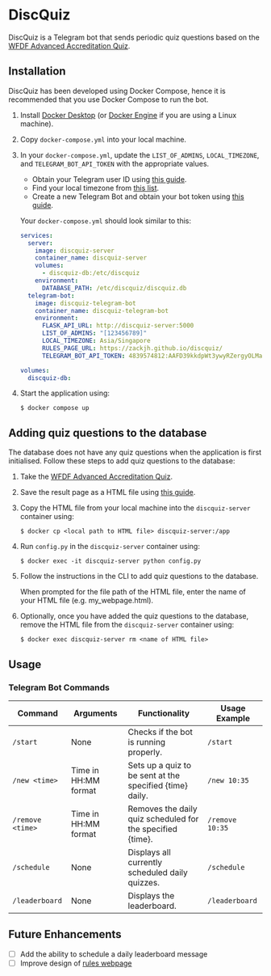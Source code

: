 # DiscQuiz

DiscQuiz is a Telegram bot that sends periodic quiz questions based on the [WFDF Advanced Accreditation Quiz](https://rules.wfdf.sport/accreditation/advanced/).

## Installation

DiscQuiz has been developed using Docker Compose, hence it is recommended that you use Docker Compose to run the bot.

1. Install [Docker Desktop](https://docs.docker.com/get-docker/) (or [Docker Engine](https://docs.docker.com/engine/install/) if you are using a Linux machine).

2. Copy `docker-compose.yml` into your local machine.

3. In your `docker-compose.yml`, update the `LIST_OF_ADMINS`, `LOCAL_TIMEZONE`, and `TELEGRAM_BOT_API_TOKEN` with the appropriate values.

   - Obtain your Telegram user ID using [this guide](https://www.itgeared.com/how-to-find-someones-telegram-id/#How%20To%20Find%20Someone's%20Telegram%20Id:~:text=you%20find%20it.-,How%20To%20Find%20Someone%E2%80%99s%20Telegram%20ID,-Your%20Telegram%20ID).
   - Find your local timezone from [this list](https://gist.github.com/heyalexej/8bf688fd67d7199be4a1682b3eec7568).
   - Create a new Telegram Bot and obtain your bot token using [this guide](https://core.telegram.org/bots/tutorial#obtain-your-bot-token).

   Your `docker-compose.yml` should look similar to this:

   ```yml
   services:
     server:
       image: discquiz-server
       container_name: discquiz-server
       volumes:
         - discquiz-db:/etc/discquiz
       environment:
         DATABASE_PATH: /etc/discquiz/discquiz.db
     telegram-bot:
       image: discquiz-telegram-bot
       container_name: discquiz-telegram-bot
       environment:
         FLASK_API_URL: http://discquiz-server:5000
         LIST_OF_ADMINS: "[123456789]"
         LOCAL_TIMEZONE: Asia/Singapore
         RULES_PAGE_URL: https://zackjh.github.io/discquiz/
         TELEGRAM_BOT_API_TOKEN: 4839574812:AAFD39kkdpWt3ywyRZergyOLMaJhac60qc

   volumes:
     discquiz-db:
   ```

4. Start the application using:

   ```
   $ docker compose up
   ```

## Adding quiz questions to the database

The database does not have any quiz questions when the application is first initialised. Follow these steps to add quiz questions to the database:

1. Take the [WFDF Advanced Accreditation Quiz](https://rules.wfdf.sport/accreditation/advanced/).

2. Save the result page as a HTML file using [this guide](https://www.wikihow.com/Save-a-Webpage).

3. Copy the HTML file from your local machine into the `discquiz-server` container using:

   ```
   $ docker cp <local path to HTML file> discquiz-server:/app
   ```

4. Run `config.py` in the `discquiz-server` container using:

   ```
   $ docker exec -it discquiz-server python config.py
   ```

5. Follow the instructions in the CLI to add quiz questions to the database.

   When prompted for the file path of the HTML file, enter the name of your HTML file (e.g. my_webpage.html).

6. Optionally, once you have added the quiz questions to the database, remove the HTML file from the `discquiz-server` container using:
   ```
   $ docker exec discquiz-server rm <name of HTML file>
   ```

## Usage

### Telegram Bot Commands

| Command          | Arguments            | Functionality                                              | Usage Example   |
| ---------------- | -------------------- | ---------------------------------------------------------- | --------------- |
| `/start`         | None                 | Checks if the bot is running properly.                     | `/start`        |
| `/new <time>`    | Time in HH:MM format | Sets up a quiz to be sent at the specified {time} daily.   | `/new 10:35`    |
| `/remove <time>` | Time in HH:MM format | Removes the daily quiz scheduled for the specified {time}. | `/remove 10:35` |
| `/schedule`      | None                 | Displays all currently scheduled daily quizzes.            | `/schedule`     |
| `/leaderboard`   | None                 | Displays the leaderboard.                                  | `/leaderboard`  |

## Future Enhancements

- [ ] Add the ability to schedule a daily leaderboard message
- [ ] Improve design of [rules webpage](https://zackjh.github.io/discquiz/)

